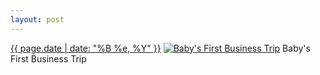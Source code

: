 ```yaml
---
layout: post
---
```


<p>
  <time><a href="/528">{{ page.date | date: "%B %e, %Y" }}</a></time>
  <a href="/528"><img src="{{ site.assets_url }}/528-640.jpg" srcset="{{ site.assets_url }}/528-320.jpg 320w, {{ site.assets_url }}/528-640.jpg 640w, {{ site.assets_url }}/528-960.jpg 960w, {{ site.assets_url }}/528-1280.jpg 1280w" sizes="(min-width: 700px) 50vw, calc(100vw - 2rem)" alt="Baby&#x27;s First Business Trip" /></a>
  <span>Baby&#x27;s First Business Trip</span>
</p>
